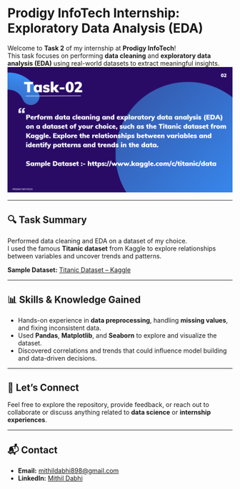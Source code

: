 # Prodigy InfoTech Internship: Exploratory Data Analysis (EDA)

Welcome to **Task 2** of my internship at **Prodigy InfoTech**!  
This task focuses on performing **data cleaning** and **exploratory data analysis (EDA)** using real-world datasets to extract meaningful insights.
  <img width="742" alt="question" src="https://github.com/mithildabhi/PRODIGY_DS_02/blob/main/question.png" style ='center'/>

---

## 🔍 Task Summary

Performed data cleaning and EDA on a dataset of my choice.  
I used the famous **Titanic dataset** from Kaggle to explore relationships between variables and uncover trends and patterns.

**Sample Dataset:** [Titanic Dataset – Kaggle](https://www.kaggle.com/c/titanic/data)

---

## 📊 Skills & Knowledge Gained

- Hands-on experience in **data preprocessing**, handling **missing values**, and fixing inconsistent data.
- Used **Pandas**, **Matplotlib**, and **Seaborn** to explore and visualize the dataset.
- Discovered correlations and trends that could influence model building and data-driven decisions.

---

## 🤝 Let’s Connect

Feel free to explore the repository, provide feedback, or reach out to collaborate or discuss anything related to **data science** or **internship experiences**.

---

## 📬 Contact

- **Email:** mithildabhi898@gmail.com  
- **LinkedIn:** [Mithil Dabhi](https://www.linkedin.com/in/mithildabhi)
